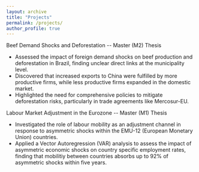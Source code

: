 ```yaml
---
layout: archive
title: "Projects"
permalink: /projects/
author_profile: true
---
```


Beef Demand Shocks and Deforestation -- Master (M2) Thesis
- Assessed the impact of foreign demand shocks on beef production and deforestation in Brazil, finding unclear direct links at the municipality level.
- Discovered that increased exports to China were fulfilled by more productive firms, while less productive firms expanded in the domestic market.
- Highlighted the need for comprehensive policies to mitigate deforestation risks, particularly in trade agreements like Mercosur-EU.

Labour Market Adjustment in the Eurozone -- Master (M1) Thesis
- Investigated the role of labour mobility as an adjustment channel in response to asymmetric shocks within the EMU-12 (European Monetary Union) countries.
- Applied a Vector Autoregression (VAR) analysis to assess the impact of asymmetric economic shocks on country specific employment rates, finding that mobilitiy between countries absorbs up to 92% of asymmetric shocks within five years.
